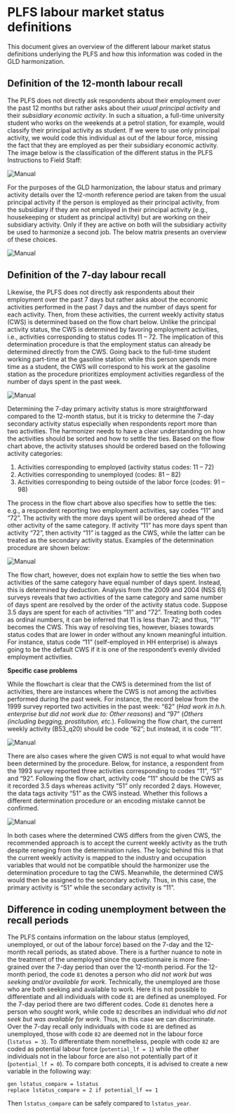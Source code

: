 # PLFS labour market status definitions

This document gives an overview of the different labour market status definitions underlying the PLFS and how this information was coded in the GLD harmonization.

## Definition of the 12-month labour recall

The PLFS does not directly ask respondents about their employment over the past 12 months but rather asks about their *usual principal activity* and their *subsidiary economic activity*. In such a situation, a full-time university student who works on the weekends at a petrol station, for example, would classify their principal activity as student. If we were to use only principal activity, we would code this individual as out of the labour force, missing the fact that they are employed as per their subsidiary economic activity. The image below is the classification of the different status in the PLFS Instructions to Field Staff:

![Manual](utilities/manual_activities.PNG)

For the purposes of the GLD harmonization, the labour status and primary activity details over the 12-month reference period are taken from the usual principal activity if the person is employed as their principal activity, from the subsidiary if they are not employed in their principal activity (e.g., housekeeping or student as principal activity) but are working on their subsidiary activity. Only if they are active on both will the subsidiary activity be used to harmonize a second job. The below matrix presents an overview of these choices.

![Manual](utilities/twelve_month_coding.PNG)

## Definition of the 7-day labour recall

Likewise, the PLFS does not directly ask respondents about their employment over the past 7 days but rather asks about the economic activities performed in the past 7 days and the number of days spent for each activity. Then, from these activities, the current weekly activity status (CWS) is determined based on the flow chart below. Unlike the principal activity status, the CWS is determined by favoring employment activities, i.e., activities corresponding to status codes 11 – 72. The implication of this determination procedure is that the employment status can already be determined directly from the CWS. Going back to the full-time student working part-time at the gasoline station: while this person spends more time as a student, the CWS will correspond to his work at the gasoline station as the procedure prioritizes employment activities regardless of the number of days spent in the past week.

![Manual](utilities/flow_chart_current_week.PNG)

Determining the 7-day primary activity status is more straightforward compared to the 12-month status, but it is tricky to determine the 7-day secondary activity status especially when respondents report more than two activities. The harmonizer needs to have a clear understanding on how the activities should be sorted and how to settle the ties. Based on the flow chart above, the activity statuses should be ordered based on the following activity categories:

1. Activities corresponding to employed (activity status codes: 11 – 72)
2. Activities corresponding to unemployed (codes: 81 – 82)
3. Activities corresponding to being outside of the labor force (codes: 91 – 98)

The process in the flow chart above also specifies how to settle the ties: e.g., a respondent reporting two employment activities, say codes “11” and “72”. The activity with the more days spent will be ordered ahead of the other activity of the same category.  If activity “11” has more days spent than activity “72”, then activity “11” is tagged as the CWS, while the latter can be treated as the secondary activity status. Examples of the determination procedure are shown below:

![Manual](utilities/table_current_week.PNG)

The flow chart, however, does not explain how to settle the ties when two activities of the same category have equal number of days spent. Instead, this is determined by deduction. Analysis from the 2009 and 2004 (NSS 61) surveys reveals that two activities of the same category and same number of days spent are resolved by the order of the activity status code. Suppose 3.5 days are spent for each of activities “11” and “72”. Treating both codes as ordinal numbers, it can be inferred that 11 is less than 72; and thus, “11” becomes the CWS. This way of resolving ties, however, biases towards status codes that are lower in order without any known meaningful intuition. For instance, status code “11” (self-employed in HH enterprise) is always going to be the default CWS if it is one of the respondent’s evenly divided employment activities.

**Specific case problems**

While the flowchart is clear that the CWS is determined from the list of activities, there are instances where the CWS is not among the activities performed during the past week. For instance, the record below from the 1999 survey reported two activities in the past week: “62” (*Had work in h.h. enterprise but did not work due to: Other reasons*) and “97” (*Others (including begging, prostitution, etc.*). Following the flow chart, the current weekly activity (B53_q20) should be code “62”; but instead, it is code “11”.

![Manual](utilities/browse_1_current_week.PNG)

There are also cases where the given CWS is not equal to what would have been determined by the procedure. Below, for instance, a respondent from the 1993 survey reported three activities corresponding to codes “11”, “51” and “92”. Following the flow chart, activity code “11” should be the CWS as it recorded 3.5 days whereas activity “51” only recorded 2 days. However, the data tags activity “51” as the CWS instead. Whether this follows a different determination procedure or an encoding mistake cannot be confirmed.

![Manual](utilities/browse_2_current_week.PNG)

In both cases where the determined CWS differs from the given CWS, the recommended approach is to accept the current weekly activity as the truth despite reneging from the determination rules. The logic behind this is that the current weekly activity is mapped to the industry and occupation variables that would not be compatible should the harmonizer use the determination procedure to tag the CWS. Meanwhile, the determined CWS would then be assigned to the secondary activity. Thus, in this case, the primary activity is “51” while the secondary activity is “11”.


## Difference in coding unemployment between the recall periods

The PLFS contains information on the labour status (employed, unemployed, or out of the labour force) based on the 7-day and the 12-month recall periods, as stated above. 
There is a further nuance to note in the treatment of the unemployed since the questionnaire is more fine-grained over the 7-day period than over the 12-month period.
For the 12-month period, the code `81` denotes a person who *did not work but was seeking and/or available for work*. Technically, the unemployed are those who are both seeking and available to work. Here it is not possible to differentiate and all individuals with code `81` are defined as unemployed.
For the 7-day period there are two different codes. Code `81` denotes here a person who *sought work*, while code `82` describes an individual who *did not seek but was available for work*. Thus, in this case we can discriminate.
Over the 7-day recall only individuals with code `81` are defined as unemployed, those with code `82` are deemed not in the labour force (`lstatus = 3`). To differentiate them nonetheless, people with code `82` are coded as potential labour force (`potential_lf = 1`) while the other individuals not in the labour force are also not potentially part of it (`potential_lf = 0`).
To compare both concepts, it is advised to create a new variable in the following way:
```
gen lstatus_compare = lstatus
replace lstatus_compare = 2 if potential_lf == 1
```
Then `lstatus_compare` can be safely compared to `lstatus_year`.
